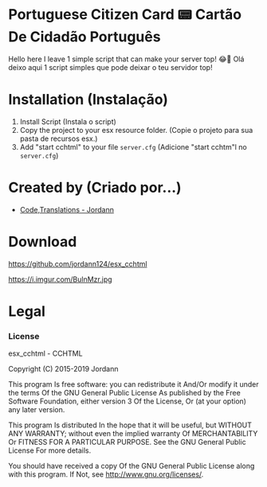 # Portuguese Citizen Card 📟 Cartão De Cidadão Português

Hello here I leave 1 simple script that can make your server top! 😂🧰
Olá deixo aqui 1 script simples que pode deixar o teu servidor top!

# Installation (Instalação)
1. Install Script (Instala o script)
2. Copy the project to your esx resource folder. (Copie o projeto para sua pasta de recursos esx.)
3. Add "start cchtml" to your file `server.cfg`     (Adicione "start cchtm"l no `server.cfg`)

# Created by (Criado por...)
- [Code,Translations - Jordann](https://github.com/jordann124)

# Download
https://github.com/jordann124/esx_cchtml

https://i.imgur.com/BulnMzr.jpg

# Legal
### License
esx_cchtml - CCHTML

Copyright (C) 2015-2019 Jordann

This program Is free software: you can redistribute it And/Or modify it under the terms Of the GNU General Public License As published by the Free Software Foundation, either version 3 Of the License, Or (at your option) any later version.

This program Is distributed In the hope that it will be useful, but WITHOUT ANY WARRANTY; without even the implied warranty Of MERCHANTABILITY Or FITNESS FOR A PARTICULAR PURPOSE. See the GNU General Public License For more details.

You should have received a copy Of the GNU General Public License along with this program. If Not, see http://www.gnu.org/licenses/.

